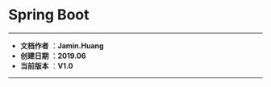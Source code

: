# Spring Boot
-------------------
 
- **文档作者** ：**Jamin.Huang**
- **创建日期** ：**2019.06**
- **当前版本** ：**V1.0**

-------------------


